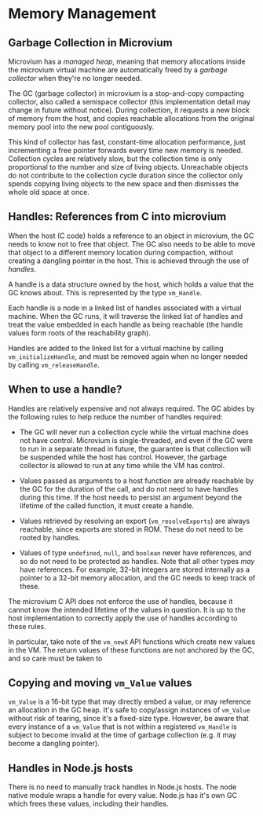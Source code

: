 # Memory Management

## Garbage Collection in Microvium

Microvium has a _managed heap_, meaning that memory allocations inside the microvium virtual machine are automatically freed by a _garbage collector_ when they're no longer needed.

The GC (garbage collector) in microvium is a stop-and-copy compacting collector, also called a semispace collector (this implementation detail may change in future without notice). During collection, it requests a new block of memory from the host, and copies reachable allocations from the original memory pool into the new pool contiguously.

This kind of collector has fast, constant-time allocation performance, just incrementing a free pointer forwards every time new memory is needed. Collection cycles are relatively slow, but the collection time is only proportional to the number and size of living objects. Unreachable objects do not contribute to the collection cycle duration since the collector only spends copying living objects to the new space and then dismisses the whole old space at once.

## Handles: References from C into microvium

When the host (C code) holds a reference to an object in microvium, the GC needs to know not to free that object. The GC also needs to be able to move that object to a different memory location during compaction, without creating a dangling pointer in the host. This is achieved through the use of _handles_.

A handle is a data structure owned by the host, which holds a value that the GC knows about. This is represented by the type `vm_Handle`.

Each handle is a node in a linked list of handles associated with a virtual machine. When the GC runs, it will traverse the linked list of handles and treat the value embedded in each handle as being reachable (the handle values form roots of the reachability graph).

Handles are added to the linked list for a virtual machine by calling `vm_initializeHandle`, and must be removed again when no longer needed by calling `vm_releaseHandle`.

## When to use a handle?

Handles are relatively expensive and not always required. The GC abides by the following rules to help reduce the number of handles required:

  - The GC will never run a collection cycle while the virtual machine does not have control. Microvium is single-threaded, and even if the GC were to run in a separate thread in future, the guarantee is that collection will be suspended while the host has control. However, the garbage collector is allowed to run at any time while the VM has control.

  - Values passed as arguments to a host function are already reachable by the GC for the duration of the call, and do not need to have handles during this time. If the host needs to persist an argument beyond the lifetime of the called function, it must create a handle.

  - Values retrieved by resolving an export (`vm_resolveExports`) are always reachable, since exports are stored in ROM. These do not need to be rooted by handles.

  - Values of type `undefined`, `null`, and `boolean` never have references, and so do not need to be protected as handles. Note that all other types _may_ have references. For example, 32-bit integers are stored internally as a pointer to a 32-bit memory allocation, and the GC needs to keep track of these.

The microvium C API does not enforce the use of handles, because it cannot know the intended lifetime of the values in question. It is up to the host implementation to correctly apply the use of handles according to these rules.

In particular, take note of the `vm_newX` API functions which create new values in the VM. The return values of these functions are not anchored by the GC, and so care must be taken to

## Copying and moving `vm_Value` values

`vm_Value` is a 16-bit type that may directly embed a value, or may reference an allocation in the GC heap. It's safe to copy/assign instances of `vm_Value` without risk of tearing, since it's a fixed-size type. However, be aware that every instance of a `vm_Value` that is not within a registered `vm_Handle` is subject to become invalid at the time of garbage collection (e.g. it may become a dangling pointer).

## Handles in Node.js hosts

There is no need to manually track handles in Node.js hosts. The node native module wraps a handle for every value. Node.js has it's own GC which frees these values, including their handles.


